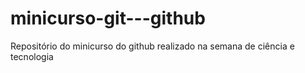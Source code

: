 # minicurso-git---github
Repositório do minicurso do github realizado na semana de ciência e tecnologia
